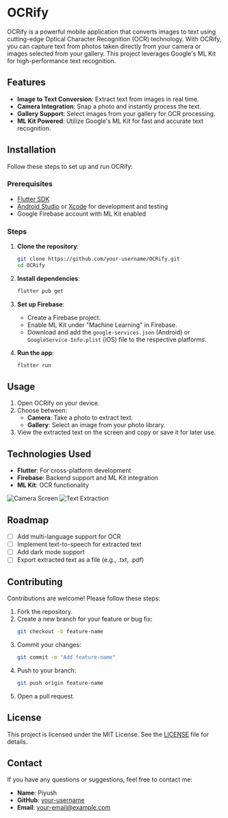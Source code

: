 # OCRify

OCRify is a powerful mobile application that converts images to text using cutting-edge Optical Character Recognition (OCR) technology. With OCRify, you can capture text from photos taken directly from your camera or images selected from your gallery. This project leverages Google's ML Kit for high-performance text recognition.

## Features

- **Image to Text Conversion**: Extract text from images in real time.
- **Camera Integration**: Snap a photo and instantly process the text.
- **Gallery Support**: Select images from your gallery for OCR processing.
- **ML Kit Powered**: Utilize Google's ML Kit for fast and accurate text recognition.

## Installation

Follow these steps to set up and run OCRify:

### Prerequisites

- [Flutter SDK](https://flutter.dev/docs/get-started/install)
- [Android Studio](https://developer.android.com/studio) or [Xcode](https://developer.apple.com/xcode/) for development and testing
- Google Firebase account with ML Kit enabled

### Steps

1. **Clone the repository**:
   ```bash
   git clone https://github.com/your-username/OCRify.git
   cd OCRify
   ```

2. **Install dependencies**:
   ```bash
   flutter pub get
   ```

3. **Set up Firebase**:
   - Create a Firebase project.
   - Enable ML Kit under "Machine Learning" in Firebase.
   - Download and add the `google-services.json` (Android) or `GoogleService-Info.plist` (iOS) file to the respective platforms.

4. **Run the app**:
   ```bash
   flutter run
   ```

## Usage

1. Open OCRify on your device.
2. Choose between:
   - **Camera**: Take a photo to extract text.
   - **Gallery**: Select an image from your photo library.
3. View the extracted text on the screen and copy or save it for later use.

## Technologies Used

- **Flutter**: For cross-platform development
- **Firebase**: Backend support and ML Kit integration
- **ML Kit**: OCR functionality



![Camera Screen](path/to/camera-screenshot.png)
![Text Extraction](path/to/text-extraction-screenshot.png)

## Roadmap

- [ ] Add multi-language support for OCR
- [ ] Implement text-to-speech for extracted text
- [ ] Add dark mode support
- [ ] Export extracted text as a file (e.g., .txt, .pdf)

## Contributing

Contributions are welcome! Please follow these steps:

1. Fork the repository.
2. Create a new branch for your feature or bug fix:
   ```bash
   git checkout -b feature-name
   ```
3. Commit your changes:
   ```bash
   git commit -m "Add feature-name"
   ```
4. Push to your branch:
   ```bash
   git push origin feature-name
   ```
5. Open a pull request.

## License

This project is licensed under the MIT License. See the [LICENSE](LICENSE) file for details.

## Contact

If you have any questions or suggestions, feel free to contact me:

- **Name**: Piyush
- **GitHub**: [your-username](https://github.com/your-username)
- **Email**: your-email@example.com
